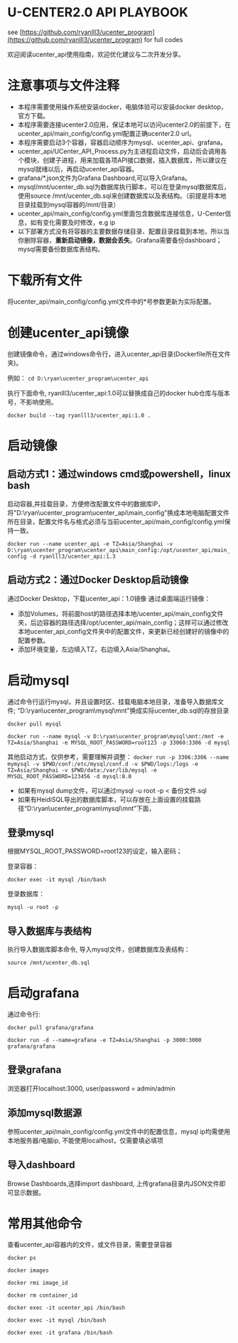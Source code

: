 # U-CENTER2.0 API PLAYBOOK
see [https://github.com/ryanlll3/ucenter_program](https://github.com/ryanlll3/ucenter_program) for full codes

欢迎阅读ucenter_api使用指南，欢迎优化建议与二次开发分享。
# 注意事项与文件注释
- 本程序需要使用操作系统安装docker，电脑体验可以安装docker desktop，官方下载。
- 本程序需要连接ucenter2.0应用，保证本地可以访问ucenter2.0的前提下，在ucenter_api/main_config/config.yml配置正确ucenter2.0 url。
- 本程序需要启动3个容器，容器启动顺序为mysql、ucenter_api、grafana。
- ucenter_api/UCenter_API_Process.py为主进程启动文件，启动后会调用各个模块，创建子进程，用来加载各项API接口数据，插入数据库，所以建议在mysql就绪以后，再启动ucenter_api容器。
- grafana/*.json文件为Grafana Dashboard,可以导入Grafana。
- mysql/mnt/ucenter_db.sql为数据库执行脚本，可以在登录mysql数据库后，使用source /mnt/ucenter_db.sql来创建数据库以及表结构。（前提是将本地目录挂载到mysql容器的/mnt/目录）
- ucenter_api/main_config/config.yml里面包含数据库连接信息，U-Center信息，如有变化需要及时修改，e.g ip
- 以下部署方式没有将容器的主要数据存储目录、配置目录挂载到本地，所以当你删除容器，**重新启动镜像，数据会丢失**。Grafana需要备份dashboard；mysql需要备份数据库表结构。

# 下载所有文件
将ucenter_api/main_config/config.yml文件中的*号参数更新为实际配置。

# 创建ucenter_api镜像
创建镜像命令，通过windows命令行，进入ucenter_api目录(Dockerfile所在文件夹)。

例如：
`cd D:\ryan\ucenter_program\ucenter_api`

执行下面命令, ryanlll3/ucenter_api:1.0可以替换成自己的docker hub仓库与版本号，不影响使用。

`docker build --tag ryanlll3/ucenter_api:1.0 .`

# 启动镜像
## 启动方式1：通过windows cmd或powershell，linux bash
启动容器,并挂载目录，方便修改配置文件中的数据库IP，将"D:\ryan\ucenter_program\ucenter_api\main_config"换成本地电脑配置文件所在目录，配置文件名与格式必须与当前ucenter_api/main_config/config.yml保持一致。

`docker run --name ucenter_api -e TZ=Asia/Shanghai -v D:\ryan\ucenter_program\ucenter_api\main_config:/opt/ucenter_api/main_config -d ryanlll3/ucenter_api:1.3`

## 启动方式2：通过Docker Desktop启动镜像

通过Docker Desktop，下载ucenter_api：1.0镜像
通过桌面端运行镜像：
- 添加Volumes，将前面host的路径选择本地/ucenter_api/main_config文件夹，后边容器的路径选择/opt/ucenter_api/main_config；这样可以通过修改本地ucenter_api_config文件夹中的配置文件，来更新已经创建好的镜像中的配置参数。
- 添加环境变量，左边填入TZ，右边填入Asia/Shanghai。


# 启动mysql

通过命令行运行mysql，并且设置时区、挂载电脑本地目录，准备导入数据库文件; "D:\ryan\ucenter_program\mysql\mnt"换成实际ucenter_db.sql的存放目录

`docker pull mysql`

`docker run --name mysql -v D:\ryan\ucenter_program\mysql\mnt:/mnt -e TZ=Asia/Shanghai -e MYSQL_ROOT_PASSWORD=root123 -p 33060:3306 -d mysql`

其他启动方式，仅供参考，需要理解并调整：
`docker run -p 3306:3306 --name mymysql -v $PWD/conf:/etc/mysql/conf.d -v $PWD/logs:/logs -e TZ=Asia/Shanghai -v $PWD/data:/var/lib/mysql -e MYSQL_ROOT_PASSWORD=123456 -d mysql:8.0`

- 如果有mysql dump文件，可以通过mysql -u root -p < 备份文件.sql
- 如果有HeidiSQL导出的数据库脚本，可以存放在上面设置的挂载路径“D:\ryan\ucenter_program\mysql\mnt”下面，

## 登录mysql

根据MYSQL_ROOT_PASSWORD=root123的设定，输入密码；

登录容器：

`docker exec -it mysql /bin/bash`

登录数据库：

`mysql -u root -p` 

## 导入数据库与表结构
执行导入数据库脚本命令, 导入mysql文件，创建数据库及表结构：

`source /mnt/ucenter_db.sql`


# 启动grafana
通过命令行:

`docker pull grafana/grafana`

`docker run -d --name=grafana -e TZ=Asia/Shanghai -p 3000:3000 grafana/grafana`

## 登录grafana
浏览器打开localhost:3000, user/password = admin/admin
## 添加mysql数据源
参照ucenter_api/main_config/config.yml文件中的配置信息，mysql ip均需使用本地服务器/电脑ip, 不能使用localhost，仅需要填必填项

## 导入dashboard
Browse Dashboards,选择import dashboard, 上传grafana目录内JSON文件即可显示数据。

# 常用其他命令

查看ucenter_api容器内的文件，或文件目录，需要登录容器

`docker ps`

`docker images`

`docker rmi image_id`

`docker rm container_id`

`docker exec -it ucenter_api /bin/bash`

`docker exec -it mysql /bin/bash`

`docker exec -it grafana /bin/bash`

